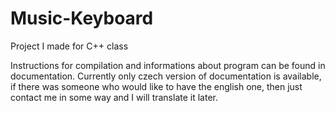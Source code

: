 # Music-Keyboard
Project I made for C++ class

Instructions for compilation and informations about program can be found in documentation. 
Currently only czech version of documentation is available, if there was someone who would like to have the english one, then
just contact me in some way and I will translate it later.
